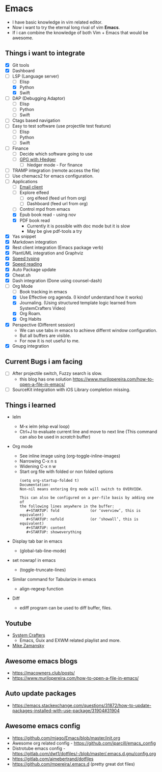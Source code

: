 # Emacs
- I have basic knowledge in vim related editor.
- Now i want to try the eternal long rival of vim **Emacs**.
- If i can combine the knowledge of both Vim + Emacs that would be awesome.

## Things i want to integrate
- [x] Git tools
- [x] Dashboard
- [ ] LSP (Language server)
  - [ ] Elisp
  - [x] Python
  - [x] Swift
- [ ] DAP (Debugging Adaptor)
  - [ ] Elisp
  - [ ] Python
  - [ ] Swift
- [ ] Ctags based navigation
- [ ] Easy to test software (use projectile test feature)
  - [ ] Elisp
  - [ ] Python
  - [ ] Swift
- [ ] Finance
  - [ ] Decide which software going to use
  - [ ] [GPG with Hledger](https://pzel.name/2016/07/18/Encrypted-hledger-with-emacs-and-gnupg.html)
    - [ ] hledger mode - For finance
- [ ] TRAMP integration (remote access the file)
- [ ] Use chemacs2 for emacs configuration.
- [ ] Applications
  - [ ] [Email client](https://macowners.club/posts/email-emacs-mu4e-macos/)
  - [ ] Explore elfeed
      - [ ] org elfeed (feed url from org)
      - [ ] Dashboard (feed url from org)
  - [ ] Control mpd from emacs
  - [x] Epub book read - using nov
  - [x] PDF book read
    - Currently it is possible with doc mode but it is slow
    - May be give pdf-tools a try
- [x] Yas snippet
- [x] Markdown integration
- [x] Rest client integration (Emacs package verb)
- [x] PlantUML integration and Graphviz
- [x] [Speed typing](https://github.com/parkouss/speed-type)
- [x] [Speed reading](https://git.sr.ht/~iank/spray)
- [x] Auto Package update
- [x] Cheat.sh
- [x] Dash integration (Done using counsel-dash)
- [ ] Org Mode
    - [ ] Book tracking in emacs
    - [x] Use Effective org agenda. (I kindof understand how it works)
    - [x] Journaling. (Using structured template logic learned from SystemCrafters Video)
    - [x] Org Roam.
    - [x] Org Habits
- [x] Perspective (Different session)
	- We can use tabs in emacs to achieve differnt window configuration.
	- But all buffers are visible.
  - For now it is not useful to me.
- [x] Gnupg integration

## Current Bugs i am facing
- [ ] After projectile switch, Fuzzy search is slow.
    - this blog has one solution https://www.murilopereira.com/how-to-open-a-file-in-emacs/
- [ ] SourceKit integration with iOS Library completion missing.

## Things i learned

- Ielm
  - M-x ielm (elsp eval loop)
  - Ctrl+J to evaluate current line and move to next line (This command can also be used in *scratch* buffer)

- Org mode
  - See inline image using (org-toggle-inline-images)
  - Narrowing C-x n s
  - Widening C-x n w
  - Start org file with folded or non folded options
    ```
    (setq org-startup-folded t)
    Documentation:
    Non-nil means entering Org mode will switch to OVERVIEW.

    This can also be configured on a per-file basis by adding one of
    the following lines anywhere in the buffer:
       #+STARTUP: fold              (or ‘overview’, this is equivalent)
       #+STARTUP: nofold            (or ‘showall’, this is equivalent)
       #+STARTUP: content
       #+STARTUP: showeverything
    ```

- Display tab bar in emacs
    - (global-tab-line-mode)

- set nowrap! in emacs
    - (toggle-truncate-lines)

- Similar command for Tabularize in emacs
  - align-regexp function

- Diff
  - ediff program can be used to diff buffer, files.

## Youtube
- [System Crafters](https://www.youtube.com/c/SystemCrafters/playlists)
  - Emacs, Guix and EXWM related playlist and more.
- [Mike Zamansky](https://www.youtube.com/user/mzamansky/videos)

## Awesome emacs blogs
- https://macowners.club/posts/
- https://www.murilopereira.com/how-to-open-a-file-in-emacs/

## Auto update packages
- https://emacs.stackexchange.com/questions/31872/how-to-update-packages-installed-with-use-package/31904#31904

## Awesome emacs config
- https://github.com/mjago/Emacs/blob/master/init.org
- Awesome org related config - https://github.com/jparcill/emacs_config
- Distrotube emacs config - https://gitlab.com/dwt1/dotfiles/-/blob/master/.emacs.d.gnu/config.org
- https://gitlab.com/aimebertrand/dotfiles
- https://github.com/mpereira/.emacs.d (pretty great dot files)
